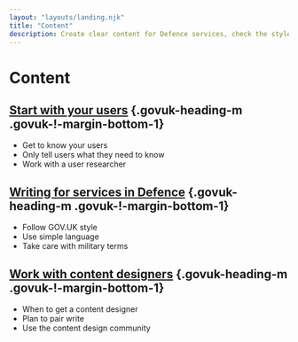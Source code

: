 ```yaml
---
layout: "layouts/landing.njk"
title: "Content"
description: Create clear content for Defence services, check the styles you need to use and how to work with content designers."
---
```


# Content

## [Start with your users](/content/start-with-your-users/) {.govuk-heading-m .govuk-!-margin-bottom-1}

- Get to know your users
- Only tell users what they need to know
- Work with a user researcher


## [Writing for services in Defence](/content/writing-for-services-in-Defence/) {.govuk-heading-m .govuk-!-margin-bottom-1}

- Follow GOV.UK style
- Use simple language
- Take care with military terms


## [Work with content designers](/content/work-with-content-designers) {.govuk-heading-m .govuk-!-margin-bottom-1}

- When to get a content designer
- Plan to pair write
- Use the content design community

